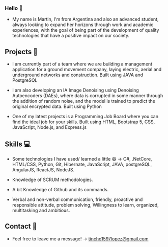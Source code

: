 ### Hello 👋

* My name is Martin, I'm from Argentina and also an advanced student, always looking to expand her horizons through work and academic experiences, 
  with the goal of being part of the development of quality technologies that have a positive impact on our society.

## Projects 📝

* I am currently part of a team where we are building a management application for a ground movement company, 
 laying electric, aerial and underground networks and construction. Built using JAVA and PostgreSQL 
      
* I am also developing an IA Image Denoising using Denoising Autoencoders (DAEs), 
  where data is corrupted in some manner through the addition of random noise, and the model is trained 
  to predict the original encrypted data. Built using Python  
      
* One of my latest projects is a Programming Job Board where you can find the ideal job for your skills. 
  Built using HTML, Bootstrap 5, CSS, JavaScript, Node.js, and Express.js

## Skills 💻

* Some technologies I have used/ learned a little 😄 -> C#, .NetCore, HTML/CSS, Python, Git, Hibernate, JavaScript, JAVA, postgreSQL, 
  AngularJS, ReactJS, NodeJS.
  
* Knowledge of SCRUM methodologies.

* A bit Knowledge of Github and its commands.

* Verbal and non-verbal communication, friendly, proactive and responsible attitude, problem solving,
  Willingness to learn, organized, multitasking and ambitious.
  
## Contact 💭 

* Feel free to leave me a message! -> tincho1597lopez@gmail.com



